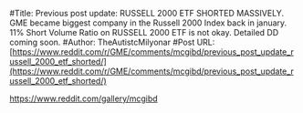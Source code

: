 #Title: Previous post update: RUSSELL 2000 ETF SHORTED MASSIVELY. GME became biggest company in the Russell 2000 Index back in january. 11% Short Volume Ratio on RUSSELL 2000 ETF is not okay. Detailed DD coming soon.
#Author: TheAutistcMilyonar
#Post URL: [https://www.reddit.com/r/GME/comments/mcgibd/previous_post_update_russell_2000_etf_shorted/](https://www.reddit.com/r/GME/comments/mcgibd/previous_post_update_russell_2000_etf_shorted/)


https://www.reddit.com/gallery/mcgibd